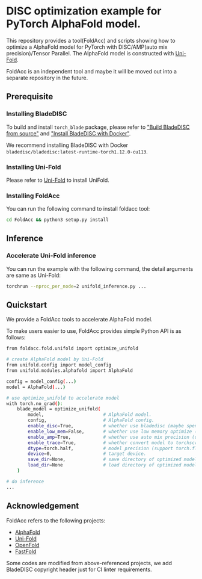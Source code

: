 # DISC optimization example for PyTorch AlphaFold model.

This repository provides a tool(FoldAcc) and scripts showing how to optimize a AlphaFold model for PyTorch with DISC/AMP(auto mix precision)/Tensor Parallel.
The AlphaFold model is constructed with [Uni-Fold](https://github.com/dptech-corp/Uni-Fold).

FoldAcc is an independent tool and maybe it will be moved out into a separate repository in the future.

## Prerequisite

### Installing BladeDISC

To build and install `torch_blade` package, please refer to
["Build BladeDISC from source"](https://github.com/alibaba/BladeDISC/blob/main/docs/build_from_source.md) and
["Install BladeDISC with Docker"](https://github.com/alibaba/BladeDISC/blob/main/docs/install_with_docker.md).

We recommend installing BladeDISC with Docker `bladedisc/bladedisc:latest-runtime-torch1.12.0-cu113`.

### Installing Uni-Fold

Please refer to [Uni-Fold](https://github.com/dptech-corp/Uni-Fold) to install UniFold.

### Installing FoldAcc

You can run the following command to install foldacc tool:

```bash
cd FoldAcc && python3 setup.py install
```

## Inference

### Accelerate Uni-Fold inference

You can run the example with the following command, the detail arguments are same as Uni-Fold:

```bash
torchrun --nproc_per_node=2 unifold_inference.py ...
```

## Quickstart

We provide a FoldAcc tools to accelerate AlphaFold model.

To make users easier to use, FoldAcc provides simple Python API is as follows:

```bash
from foldacc.fold.unifold import optimize_unifold

# create AlphaFold model by Uni-Fold
from unifold.config import model_config
from unifold.modules.alphafold import AlphaFold

config = model_config(...)
model = AlphaFold(...)

# use optimize_unifold to accelerate model
with torch.no_grad():
    blade_model = optimize_unifold(
        model,                      # AlphaFold model.
        config,                     # AlphaFold config.
        enable_disc=True,           # whether use bladedisc (maybe spend two hours if open).
        enable_low_mem=False,       # whether use low memory optimize (for long sequence).
        enable_amp=True,            # whether use auto mix precision (only use for float16).
        enable_trace=True,          # whether convert model to torchscript.
        dtype=torch.half,           # model precision (support torch.float/torch.half/torch.bfloat16).
        device=0,                   # target device.
        save_dir=None,              # save directory of optimized model.
        load_dir=None               # load directory of optimized model.
    )

# do inference
...

```

## Acknowledgement

FoldAcc refers to the following projects:

- [AlphaFold](https://github.com/deepmind/alphafold)
- [Uni-Fold](https://github.com/dptech-corp/Uni-Fold)
- [OpenFold](https://github.com/aqlaboratory/openfold)
- [FastFold](https://github.com/hpcaitech/FastFold)

Some codes are modified from above-referenced projects,  we add BladeDISC copyright header just for CI linter requirements.